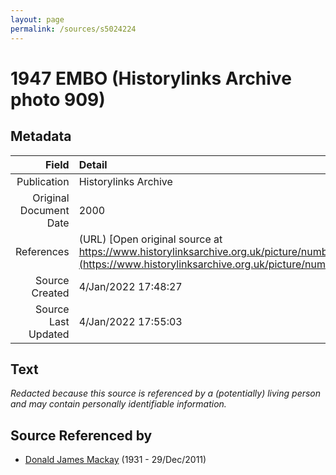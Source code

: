 ```yaml
---
layout: page
permalink: /sources/s5024224
---
```


# 1947 EMBO (Historylinks Archive photo 909)

## Metadata
Field | Detail
---:|:---
Publication | Historylinks Archive
Original Document Date | 2000
References | (URL) [Open original source at https://www.historylinksarchive.org.uk/picture/number909/](https://www.historylinksarchive.org.uk/picture/number909/)
Source Created | 4/Jan/2022 17:48:27
Source Last Updated | 4/Jan/2022 17:55:03

## Text

_Redacted because this source is referenced by a (potentially) living person and may contain personally identifiable information._

## Source Referenced by

* [Donald James Mackay](../people/@43065376@-donald-james-mackay-b1931-d2011-12-29.md) (1931 - 29/Dec/2011)
